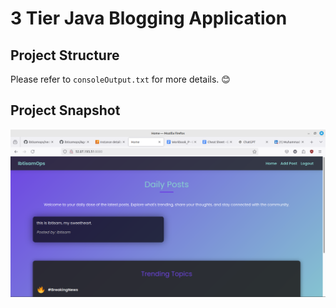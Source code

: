 # 3 Tier Java Blogging Application 

## Project Structure

Please refer to `consoleOutput.txt` for more details. 😊

## Project Snapshot
![Project Snapshot](./projectSnapshot.png)
